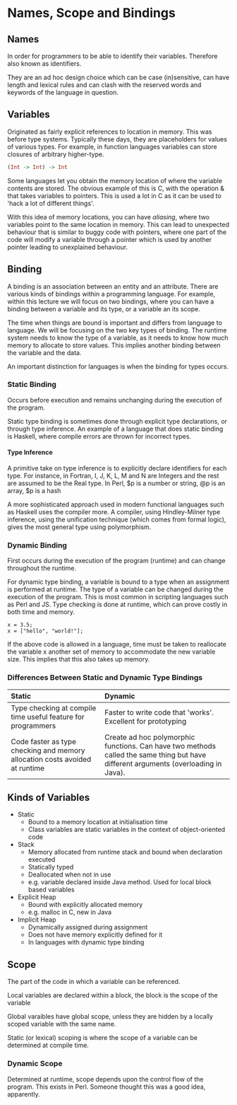 # Names, Scope and Bindings

## Names

In order for programmers to be able to identify their variables. Therefore also known as identifiers.

They are an ad hoc design choice which can be case (in)sensitive, can have length and lexical rules and can clash with the reserved words and keywords of the language in question.

## Variables

Originated as fairly explicit references to location in memory. This was before type systems. Typically these days, they are placeholders for values of various types. For example, in function languages variables can store closures of arbitrary higher-type.

``` haskell
(Int -> Int) -> Int
```

Some languages let you obtain the memory location of where the variable contents are stored. The obvious example of this is C, with the operation & that takes variables to pointers. This is used a lot in C as it can be used to 'hack a lot of different things'. 

With this idea of memory locations, you can have *aliasing*, where two variables point to the same location in memory. This can lead to unexpected behaviour that is similar to buggy code with pointers, where one part of the code will modify a variable through a pointer which is used by another pointer leading to unexplained behaviour.

## Binding

A binding is an association between an entity and an attribute. There are various kinds of bindings within a programming language.
For example, within this lecture we will focus on two bindings, where you can have a binding between a variable and its type, or a variable an its scope.

The time when things are bound is important and differs from language to language. We will be focusing on the two key types of binding. The runtime system needs to know the type of a variable, as it needs to know how much memory to allocate to store values. This implies another binding between the variable and the data.

An important distinction for languages is when the binding for types occurs.

### Static Binding

Occurs before execution and remains unchanging during the execution of the program.

Static type binding is sometimes done through explicit type declarations, or through type inference. An example of a language that does static binding is Haskell, where compile errors are thrown for incorrect types.

#### Type Inference

A primitive take on type inference is to explicitly declare identifiers for each type. For instance, in Fortran, I, J, K, L, M and N are Integers and the rest are assumed to be the Real type. In Perl, \$p is a number or string, @p is an array, \$p is a hash 

A more sophisticated approach used in modern functional languages such as Haskell uses the compiler more. A compiler, using Hindley-Milner type inference, using the unification technique (which comes from formal logic), gives the most general type using polymorphism.

### Dynamic Binding

First occurs during the execution of the program (runtime) and can change throughout the runtime.

For dynamic type binding, a variable is bound to a type when an assignment is performed at runtime. The type of a variable can be changed during the execution of the program. This is most common in scripting languages such as Perl and JS.
Type checking is done at runtime, which can prove costly in both time and memory.

```
x = 3.5;
x = ["hello", "world!"];
```

If the above code is allowed in a language, time must be taken to reallocate the variable x another set of memory to accommodate the new variable size. This implies that this also takes up memory. 

### Differences Between Static and Dynamic Type Bindings

| Static                                                       | Dynamic                                                      |
| :----------------------------------------------------------- | :----------------------------------------------------------- |
| Type checking at compile time useful feature for programmers | Faster to write code that 'works'. Excellent for prototyping |
| Code faster as type checking and memory allocation costs avoided at runtime | Create ad hoc polymorphic functions. Can have two methods called the same thing but have different arguments (overloading in Java). |

## Kinds of Variables

* Static
  * Bound to a memory location at initialisation time
  * Class variables are static variables in the context of object-oriented code
* Stack
  * Memory allocated from runtime stack and bound when declaration executed
  * Statically typed
  * Deallocated when not in use
  * e.g. variable declared inside Java method. Used for local block based variables
* Explicit Heap
  * Bound with explicitly allocated memory
  * e.g. malloc in C, new in Java
* Implicit Heap
  * Dynamically assigned during assignment
  * Does not have memory explicitly defined for it
  * In languages with dynamic type binding

## Scope

The part of the code in which a variable can be referenced.

Local variables are declared within a block, the block is the scope of the variable

Global varaibles have global scope, unless they are hidden by a locally scoped variable with the same name.

Static (or lexical) scoping is where the scope of a variable can be determined at compile time.

### Dynamic Scope

Determined at runtime, scope depends upon the control flow of the program.
This exists in Perl. Someone thought this was a good idea, apparently.